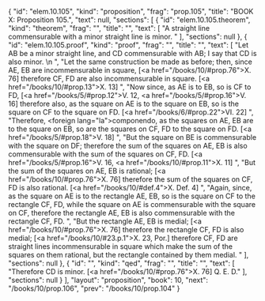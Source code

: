 {
  "id": "elem.10.105",
  "kind": "proposition",
  "frag": "prop.105",
  "title": "BOOK X: Proposition 105.",
  "text": null,
  "sections": [
    {
      "id": "elem.10.105.theorem",
      "kind": "theorem",
      "frag": "",
      "title": "",
      "text": [
        "A straight line commensurable with a minor straight line is minor. "
      ],
      "sections": null
    },
    {
      "id": "elem.10.105.proof",
      "kind": "proof",
      "frag": "",
      "title": "",
      "text": [
        "Let AB be a minor straight line, and CD commensurable with AB; I say that CD is also minor. \n      ",
        "Let the same construction be made as before; then, since AE, EB are incommensurable in square, [<a href=\"/books/10/#prop.76\">X. 76</a>] therefore CF, FD are also incommensurable in square. [<a href=\"/books/10/#prop.13\">X. 13</a>] ",
        "Now since, as AE is to EB, so is CF to FD, [<a href=\"/books/5/#prop.12\">V. 12</a>, <a href=\"/books/5/#prop.16\">V. 16</a>] therefore also, as the square on AE is to the square on EB, so is the square on CF to the square on FD. [<a href=\"/books/6/#prop.22\">VI. 22</a>] ",
        "Therefore, <foreign lang=\"la\">componendo</foreign>, as the squares on AE, EB are to the square on EB, so are the squares on CF, FD to the square on FD. [<a href=\"/books/5/#prop.18\">V. 18</a>] ",
        "But the square on BE is commensurable with the square on DF; therefore the sum of the squares on AE, EB is also commensurable with the sum of the squares on CF, FD. [<a href=\"/books/5/#prop.16\">V. 16</a>, <a href=\"/books/10/#prop.11\">X. 11</a>] ",
        "But the sum of the squares on AE, EB is rational; [<a href=\"/books/10/#prop.76\">X. 76</a>] therefore the sum of the squares on CF, FD is also rational. [<a href=\"/books/10/#def.4\">X. Def. 4</a>] ",
        "Again, since, as the square on AE is to the rectangle AE, EB, so is the square on CF to the rectangle CF, FD, while the square on AE is commensurable with the square on CF, therefore the rectangle AE, EB is also commensurable with the rectangle CF, FD. ",
        "But the rectangle AE, EB is medial; [<a href=\"/books/10/#prop.76\">X. 76</a>] therefore the rectangle CF, FD is also medial; [<a href=\"/books/10/#23.p.1\">X. 23, Por.</a>] therefore CF, FD are straight lines incommensurable in square which make the sum of the squares on them rational, but the rectangle contained by them medial. "
      ],
      "sections": null
    },
    {
      "id": "",
      "kind": "qed",
      "frag": "",
      "title": "",
      "text": [
        "Therefore CD is minor. [<a href=\"/books/10/#prop.76\">X. 76</a>] Q. E. D."
      ],
      "sections": null
    }
  ],
  "layout": "proposition",
  "book": 10,
  "next": "/books/10/prop.106",
  "prev": "/books/10/prop.104"
}
